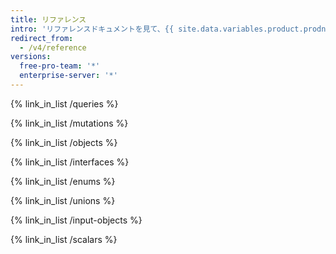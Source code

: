 ```yaml
---
title: リファレンス
intro: 'リファレンスドキュメントを見て、{{ site.data.variables.product.prodname_dotcom }}のGraphQL APIスキーマで利用できるデータ型について学んでください。'
redirect_from:
  - /v4/reference
versions:
  free-pro-team: '*'
  enterprise-server: '*'
---
```


{% link_in_list /queries %}

{% link_in_list /mutations %}

{% link_in_list /objects %}

{% link_in_list /interfaces %}

{% link_in_list /enums %}

{% link_in_list /unions %}

{% link_in_list /input-objects %}

{% link_in_list /scalars %}
